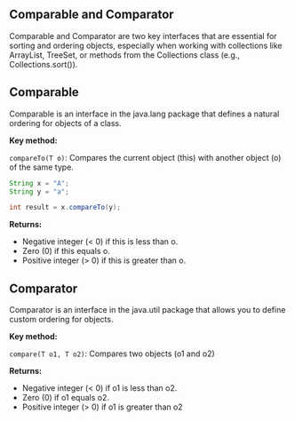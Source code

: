 ## Comparable and Comparator

Comparable and Comparator are two key interfaces that are essential for sorting and ordering objects, especially when working with collections like ArrayList, TreeSet, or methods from the Collections class (e.g., Collections.sort()).

## Comparable

Comparable<T> is an interface in the java.lang package that defines a natural ordering for objects of a class.

**Key method:**

`compareTo(T o)`: Compares the current object (this) with another object (o) of the same type.

```java
String x = "A";
String y = "a";

int result = x.compareTo(y);
```

**Returns:**

- Negative integer (< 0) if this is less than o.
- Zero (0) if this equals o.
- Positive integer (> 0) if this is greater than o.

## Comparator

Comparator<T> is an interface in the java.util package that allows you to define custom ordering for objects.

**Key method:**

`compare(T o1, T o2)`: Compares two objects (o1 and o2)

**Returns:**

- Negative integer (< 0) if o1 is less than o2.
- Zero (0) if o1 equals o2.
- Positive integer (> 0) if o1 is greater than o2